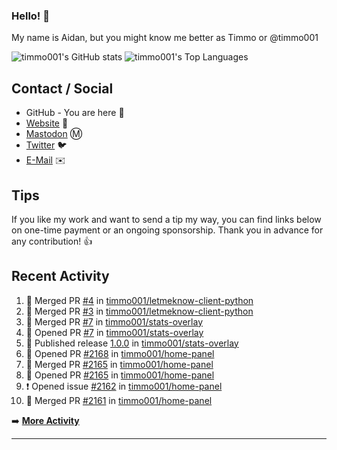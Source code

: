 ### Hello! 👋

My name is Aidan, but you might know me better as Timmo or @timmo001

![timmo001's GitHub stats](https://github-readme-stats.vercel.app/api?username=timmo001&theme=transparent&show_icons=true&hide_border=true&count_private=true&hide=contribs)
![timmo001's Top Languages](https://github-readme-stats.vercel.app/api/top-langs/?username=timmo001&theme=transparent&show_icons=true&hide_border=true&count_private=true&langs_count=8&layout=compact)

## Contact / Social

- GitHub - You are here 👋
- [Website](https://timmo.dev) 📙
- <a href="https://fosstodon.org/@timmo" rel="me" target="_blank">Mastodon</a> Ⓜ️
- [Twitter](https://twitter.com/timmo001) 🐦
- [E-Mail](mailto:aidan@timmo.dev) ✉️

## Tips

If you like my work and want to send a tip my way, you can find links below on one-time payment or an ongoing sponsorship. Thank you in advance for any contribution! 👍

## Recent Activity

<!--START_SECTION:activity-->
1. 🎉 Merged PR [#4](https://github.com/timmo001/letmeknow-client-python/pull/4) in [timmo001/letmeknow-client-python](https://github.com/timmo001/letmeknow-client-python)
2. 🎉 Merged PR [#3](https://github.com/timmo001/letmeknow-client-python/pull/3) in [timmo001/letmeknow-client-python](https://github.com/timmo001/letmeknow-client-python)
3. 🎉 Merged PR [#7](https://github.com/timmo001/stats-overlay/pull/7) in [timmo001/stats-overlay](https://github.com/timmo001/stats-overlay)
4. 💪 Opened PR [#7](https://github.com/timmo001/stats-overlay/pull/7) in [timmo001/stats-overlay](https://github.com/timmo001/stats-overlay)
5. 🚀 Published release [1.0.0](https://github.com/1.0.0) in [timmo001/stats-overlay](https://github.com/timmo001/stats-overlay)
6. 💪 Opened PR [#2168](https://github.com/timmo001/home-panel/pull/2168) in [timmo001/home-panel](https://github.com/timmo001/home-panel)
7. 🎉 Merged PR [#2165](https://github.com/timmo001/home-panel/pull/2165) in [timmo001/home-panel](https://github.com/timmo001/home-panel)
8. 💪 Opened PR [#2165](https://github.com/timmo001/home-panel/pull/2165) in [timmo001/home-panel](https://github.com/timmo001/home-panel)
9. ❗️ Opened issue [#2162](https://github.com/timmo001/home-panel/issues/2162) in [timmo001/home-panel](https://github.com/timmo001/home-panel)
10. 🎉 Merged PR [#2161](https://github.com/timmo001/home-panel/pull/2161) in [timmo001/home-panel](https://github.com/timmo001/home-panel)
<!--END_SECTION:activity-->

➡️  **[More Activity](/RECENT-ACTIVITY.md)**

---

[sponsor-badge]: https://github.com/timmo001/timmo001/blob/master/sponsor.png?raw=true
[sponsor]: https://github.com/sponsors/timmo001?o=esc
